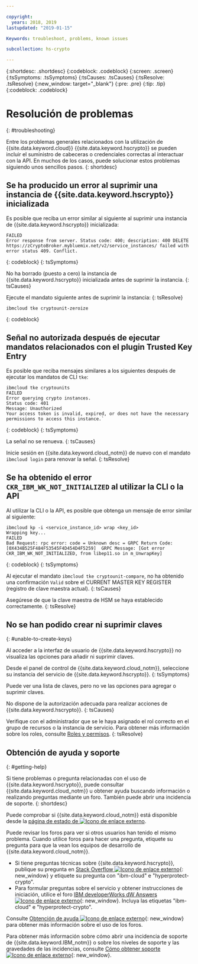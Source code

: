 ```yaml
---

copyright:
  years: 2018, 2019
lastupdated: "2019-01-15"

Keywords: troubleshoot, problems, known issues

subcollection: hs-crypto

---
```


{:shortdesc: .shortdesc}
{:codeblock: .codeblock}
{:screen: .screen}
{:tsSymptoms: .tsSymptoms}
{:tsCauses: .tsCauses}
{:tsResolve: .tsResolve}
{:new_window: target="_blank"}
{:pre: .pre}
{:tip: .tip}
{:codeblock: .codeblock}

# Resolución de problemas
{: #troubleshooting}

Entre los problemas generales relacionados con la utilización de {{site.data.keyword.cloud}} {{site.data.keyword.hscrypto}} se pueden incluir el suministro de cabeceras o credenciales correctas al interactuar con la API. En muchos de los casos, puede solucionar estos problemas siguiendo unos sencillos pasos.
{: shortdesc}

## Se ha producido un error al suprimir una instancia de {{site.data.keyword.hscrypto}} inicializada

Es posible que reciba un error similar al siguiente al suprimir una instancia de
{{site.data.keyword.hscrypto}} inicializada:

```
FAILED
Error response from server. Status code: 400; description: 400 DELETE https://zCryptoBroker.mybluemix.net/v2/service_instances/ failed with error status 409. Conflict.
```
{: codeblock}
{: tsSymptoms}

No ha borrado (puesto a cero) la instancia de {{site.data.keyword.hscrypto}} inicializada antes de suprimir la instancia.
{: tsCauses}

Ejecute el mandato siguiente antes de suprimir la instancia:
{: tsResolve}

```
ibmcloud tke cryptounit-zeroize
```
{: codeblock}

## Señal no autorizada después de ejecutar mandatos relacionados con el plugin Trusted Key Entry

Es posible que reciba mensajes similares a los siguientes después de ejecutar los mandatos de CLI `tke`:

```
ibmcloud tke cryptounits
FAILED
Error querying crypto instances.
Status code: 401
Message: Unauthorized
Your access token is invalid, expired, or does not have the necessary permissions to access this instance.`
```
{: codeblock}
{: tsSymptoms}

La señal no se renueva.
{: tsCauses}

Inicie sesión en {{site.data.keyword.cloud_notm}} de nuevo con el mandato `ibmcloud login` para renovar la señal.
{: tsResolve}

## Se ha obtenido el error `CKR_IBM_WK_NOT_INITIALIZED` al utilizar la CLI o la API

Al utilizar la CLI o la API, es posible que obtenga un mensaje de error similar al siguiente:

```
ibmcloud kp -i <service_instance_id> wrap <key_id>
Wrapping key...
FAILED
Bad Request: rpc error: code = Unknown desc = GRPC Return Code: [0X434B525F484F53545F4D454D4F5259]  GRPC Message: [Got error CKR_IBM_WK_NOT_INITIALIZED, from libep11.so in m_UnwrapKey]
```
{: codeblock}
{: tsSymptoms}

Al ejecutar el mandato `ibmcloud tke cryptounit-compare`, no ha obtenido una confirmación
`Valid` sobre el CURRENT MASTER KEY REGISTER (registro de clave maestra actual).
{: tsCauses}

Asegúrese de que la clave maestra de HSM se haya establecido correctamente.
{: tsResolve}

## No se han podido crear ni suprimir claves
{: #unable-to-create-keys}

Al acceder a la interfaz de usuario de {{site.data.keyword.hscrypto}} no visualiza las opciones para añadir ni suprimir claves.

Desde el panel de control de {{site.data.keyword.cloud_notm}}, seleccione su instancia del servicio de {{site.data.keyword.hscrypto}}.
{: tsSymptoms}

Puede ver una lista de claves, pero no ve las opciones para agregar o suprimir claves.

No dispone de la autorización adecuada para realizar acciones de {{site.data.keyword.hscrypto}}.
{: tsCauses}

Verifique con el administrador que se le haya asignado el rol correcto en el grupo de recursos o la instancia de servicio. Para obtener más información sobre los roles, consulte [Roles y permisos](/docs/services/key-protect/manage-access.html#roles).
{: tsResolve}

## Obtención de ayuda y soporte
{: #getting-help}

Si tiene problemas o pregunta relacionadas con el uso de {{site.data.keyword.hscrypto}}, puede consultar {{site.data.keyword.cloud_notm}} u obtener ayuda buscando información o realizando preguntas mediante un foro. También puede abrir una incidencia de soporte.
{: shortdesc}

Puede comprobar si {{site.data.keyword.cloud_notm}} está disponible desde la [página de estado de ![Icono de enlace externo](../../icons/launch-glyph.svg "Icono de enlace externo")](https://cloud.ibm.com/status?tags=platform,runtimes,services).

Puede revisar los foros para ver si otros usuarios han tenido el mismo problema. Cuando utilice foros para hacer una pregunta, etiquete su pregunta para que la vean los equipos de desarrollo de {{site.data.keyword.cloud_notm}}.

- Si tiene preguntas técnicas sobre {{site.data.keyword.hscrypto}}, publique su pregunta en [Stack Overflow ![Icono de enlace externo](../../icons/launch-glyph.svg "Icono de enlace externo")](http://stackoverflow.com/){: new_window} y etiquete su pregunta con "ibm-cloud" e "hyperprotect-crypto".
- Para formular preguntas sobre el servicio y obtener instrucciones de iniciación, utilice el foro [IBM developerWorks dW Answers ![Icono de enlace externo](../../icons/launch-glyph.svg "Icono de enlace externo")](https://developer.ibm.com/answers/index.html){: new_window}. Incluya las etiquetas "ibm-cloud" e "hyperprotect-crypto".

Consulte [Obtención de ayuda ![Icono de enlace externo](../../icons/launch-glyph.svg "Icono de enlace externo")](https://cloud.ibm.com/docs/support/index.html#getting-help){: new_window} para obtener más información sobre el uso de los foros.

Para obtener más información sobre cómo abrir una incidencia de soporte de {{site.data.keyword.IBM_notm}} o sobre los niveles de soporte y las gravedades de las incidencias, consulte [Cómo obtener soporte ![Icono de enlace externo](../../icons/launch-glyph.svg "Icono de enlace externo")](https://cloud.ibm.com/docs/support/index.html#contacting-support){: new_window}.
